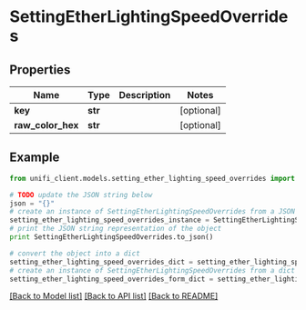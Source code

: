 # SettingEtherLightingSpeedOverrides


## Properties

Name | Type | Description | Notes
------------ | ------------- | ------------- | -------------
**key** | **str** |  | [optional] 
**raw_color_hex** | **str** |  | [optional] 

## Example

```python
from unifi_client.models.setting_ether_lighting_speed_overrides import SettingEtherLightingSpeedOverrides

# TODO update the JSON string below
json = "{}"
# create an instance of SettingEtherLightingSpeedOverrides from a JSON string
setting_ether_lighting_speed_overrides_instance = SettingEtherLightingSpeedOverrides.from_json(json)
# print the JSON string representation of the object
print SettingEtherLightingSpeedOverrides.to_json()

# convert the object into a dict
setting_ether_lighting_speed_overrides_dict = setting_ether_lighting_speed_overrides_instance.to_dict()
# create an instance of SettingEtherLightingSpeedOverrides from a dict
setting_ether_lighting_speed_overrides_form_dict = setting_ether_lighting_speed_overrides.from_dict(setting_ether_lighting_speed_overrides_dict)
```
[[Back to Model list]](../README.md#documentation-for-models) [[Back to API list]](../README.md#documentation-for-api-endpoints) [[Back to README]](../README.md)


